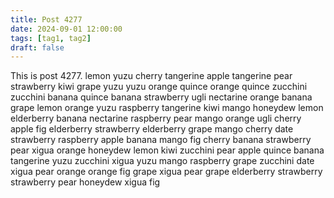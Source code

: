 ```yaml
---
title: Post 4277
date: 2024-09-01 12:00:00
tags: [tag1, tag2]
draft: false
---
```

This is post 4277.
lemon
yuzu
cherry
tangerine
apple
tangerine
pear
strawberry
kiwi
grape
yuzu
yuzu
orange
quince
orange
quince
zucchini
zucchini
banana
quince
banana
strawberry
ugli
nectarine
orange
banana
grape
lemon
orange
yuzu
raspberry
tangerine
kiwi
mango
honeydew
lemon
elderberry
banana
nectarine
raspberry
pear
mango
orange
ugli
cherry
apple
fig
elderberry
strawberry
elderberry
grape
mango
cherry
date
strawberry
raspberry
apple
banana
mango
fig
cherry
banana
strawberry
pear
xigua
orange
honeydew
lemon
kiwi
zucchini
pear
apple
quince
banana
tangerine
yuzu
zucchini
xigua
yuzu
mango
raspberry
grape
zucchini
date
xigua
pear
orange
orange
fig
grape
xigua
pear
grape
elderberry
strawberry
strawberry
pear
honeydew
xigua
fig

